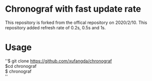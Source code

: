 # Chronograf with fast update rate  
This repository is forked from the offical repository on 2020/2/10. This repository added refresh rate of 0.2s, 0.5s and 1s. 

# Usage
''$ git clone https://github.com/xufangda/chronograf  
$cd chronograf  
$ chronograf  
 ''
